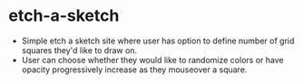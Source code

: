 # etch-a-sketch

- Simple etch a sketch site where user has option to define number of grid squares they'd like to draw on.
- User can choose whether they would like to randomize colors or have opacity progressively increase as they mouseover a square.
